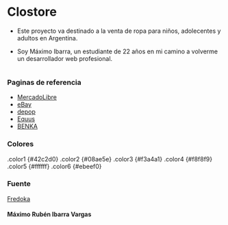 # Clostore
 - Este proyecto va destinado a la venta de ropa para niños, adolecentes y adultos en Argentina.

 - Soy Máximo Ibarra, un estudiante de 22 años en mi camino a volverme un desarrollador web profesional.
 

![]()

### Paginas de referencia

- [MercadoLibre](https://www.mercadolibre.com.ar/)
- [eBay](https://www.ebay.com/)
- [depop](https://www.depop.com/)
- [Equus](https://www.equus.com.ar/)
- [BENKA](https://www.benka.com.ar/)

### Colores

.color1 {#42c2d0}
.color2 {#08ae5e}
.color3 {#f3a4a1}
.color4 {#f8f8f9}
.color5 {#ffffff}
.color6 {#ebeef0}

### Fuente

[Fredoka](https://fonts.google.com/specimen/Fredoka)

#### Máximo Rubén Ibarra Vargas 
